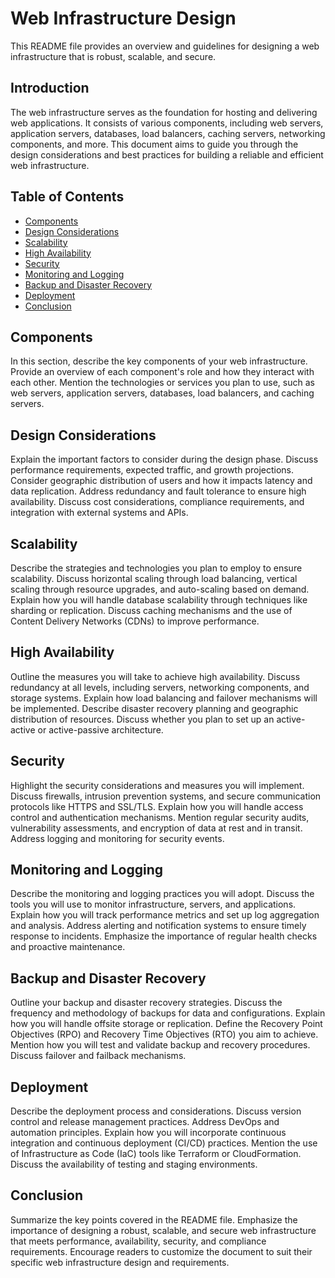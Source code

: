 # Web Infrastructure Design

This README file provides an overview and guidelines for designing a web infrastructure that is robust, scalable, and secure.

## Introduction

The web infrastructure serves as the foundation for hosting and delivering web applications. It consists of various components, including web servers, application servers, databases, load balancers, caching servers, networking components, and more. This document aims to guide you through the design considerations and best practices for building a reliable and efficient web infrastructure.

## Table of Contents

- [Components](#components)
- [Design Considerations](#design-considerations)
- [Scalability](#scalability)
- [High Availability](#high-availability)
- [Security](#security)
- [Monitoring and Logging](#monitoring-and-logging)
- [Backup and Disaster Recovery](#backup-and-disaster-recovery)
- [Deployment](#deployment)
- [Conclusion](#conclusion)

## Components

In this section, describe the key components of your web infrastructure. Provide an overview of each component's role and how they interact with each other. Mention the technologies or services you plan to use, such as web servers, application servers, databases, load balancers, and caching servers.

## Design Considerations

Explain the important factors to consider during the design phase. Discuss performance requirements, expected traffic, and growth projections. Consider geographic distribution of users and how it impacts latency and data replication. Address redundancy and fault tolerance to ensure high availability. Discuss cost considerations, compliance requirements, and integration with external systems and APIs.

## Scalability

Describe the strategies and technologies you plan to employ to ensure scalability. Discuss horizontal scaling through load balancing, vertical scaling through resource upgrades, and auto-scaling based on demand. Explain how you will handle database scalability through techniques like sharding or replication. Discuss caching mechanisms and the use of Content Delivery Networks (CDNs) to improve performance.

## High Availability

Outline the measures you will take to achieve high availability. Discuss redundancy at all levels, including servers, networking components, and storage systems. Explain how load balancing and failover mechanisms will be implemented. Describe disaster recovery planning and geographic distribution of resources. Discuss whether you plan to set up an active-active or active-passive architecture.

## Security

Highlight the security considerations and measures you will implement. Discuss firewalls, intrusion prevention systems, and secure communication protocols like HTTPS and SSL/TLS. Explain how you will handle access control and authentication mechanisms. Mention regular security audits, vulnerability assessments, and encryption of data at rest and in transit. Address logging and monitoring for security events.

## Monitoring and Logging

Describe the monitoring and logging practices you will adopt. Discuss the tools you will use to monitor infrastructure, servers, and applications. Explain how you will track performance metrics and set up log aggregation and analysis. Address alerting and notification systems to ensure timely response to incidents. Emphasize the importance of regular health checks and proactive maintenance.

## Backup and Disaster Recovery

Outline your backup and disaster recovery strategies. Discuss the frequency and methodology of backups for data and configurations. Explain how you will handle offsite storage or replication. Define the Recovery Point Objectives (RPO) and Recovery Time Objectives (RTO) you aim to achieve. Mention how you will test and validate backup and recovery procedures. Discuss failover and failback mechanisms.

## Deployment

Describe the deployment process and considerations. Discuss version control and release management practices. Address DevOps and automation principles. Explain how you will incorporate continuous integration and continuous deployment (CI/CD) practices. Mention the use of Infrastructure as Code (IaC) tools like Terraform or CloudFormation. Discuss the availability of testing and staging environments.

## Conclusion

Summarize the key points covered in the README file. Emphasize the importance of designing a robust, scalable, and secure web infrastructure that meets performance, availability, security, and compliance requirements. Encourage readers to customize the document to suit their specific web infrastructure design and requirements.


